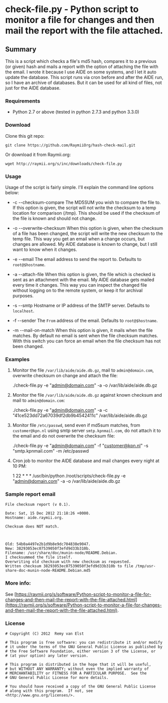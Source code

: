 # check-file.py - Python script to monitor a file for changes and then mail the report with the file attached.

## Summary
This is a script which checks a file's md5 hash, compares it to a previous (or given) hash and mails a report with the option of attaching the file with the email. I wrote it because I use AIDE on some systems, and I let it auto update the database. This script runs via cron before and after the AIDE run, so I have an archive of databases. But it can be used for all kind of files, not just for the AIDE database.

### Requirements

- Python 2.7 or above (tested in python 2.7.3 and python 3.3.0)

### Download

Clone this git repo:
    
    git clone https://github.com/RaymiiOrg/hash-check-mail.git

Or download it from Raymii.org:

    wget http://raymii.org/s/inc/downloads/check-file.py

### Usage

Usage of the script is fairly simple. I'll explain the command line options below:


- -c --checksum-compare
The MD5SUM you wish to compare the file to. If this option is given, the script will not write the checksum to a temp location for comparison (/tmp). This should be used if the checksum of the file is known and should not change.

- -o --overwrite-checksum
When this option is given, when the checksum of a file has been changed, the script will write the new checksum to the temp file. This way you get an email when a change occurs, but changes are allowed. My AIDE database is known to change, but I still want to know when it changes.

- -e --email 
The email address to send the report to. Defaults to `root@$hostname`.

- -a --attach-file
When this option is given, the file which is checked is sent as an attachment with the email. My AIDE database gets mailed every time it changes. This way you can inspect the changed file without logging on to the remote system, or keep it for archival purposes.

- -s --smtp 
Hostname or IP address of the SMTP server. Defaults to `localhost`.

- -f --sender
The `From` address of the email. Defaults to `root@$hostname`.

- -m --mail-on-match
When this option is given, it mails when the file matches. By default no email is sent when the file checksum matches. With this switch you can force an email when the file checksum has not been changed.

### Examples

1. Monitor the file `/var/lib/aide/aide.db.gz`, mail to `admin@domain.com`, overwrite checksum on change and attach the file:

    ./check-file.py  -e "admin@domain.com" -a -o /var/lib/aide/aide.db.gz

2. Monitor the file `/var/lib/aide/aide.db.gz` against known checksum and mail to `admin@domain.com`:

    ./check-file.py -e "admin@domain.com" -a -c "41ce523dd72a67039df2db9b4542411c" /var/lib/aide/aide.db.gz

3. Monitor file `/etc/passwd`, send even if md5sum matches, from `customer@kpn.nl` using smtp server `smtp.kpnmail.com`, do not attach it to the email and do not overwrite the checksum file:
    
    ./check-file.py -e "admin@domain.com" -f "customer@kpn.nl" -s "smtp.kpnmail.com" -m /etc/passwd

4. Cron job to monitor the AIDE database and mail changes every night at 10 PM:

    1 22 * * * /usr/bin/python /root/scripts/check-file.py -e "admin@domain.com" -a -o /var/lib/aide/aide.db.gz

### Sample report email

    File checksum report (v 0.1).

    Date: Sat, 15 Dec 2012 21:18:26 +0000. 
    Hostname: aide.raymii.org.

    Checksum does NOT match.



    Old: 54b0a4497e2b1d9b8e9dc704838e9047. 
    New: 38293053ec07539050f3efd9d33b310b. 
    Filename: /usr/share/doc/munin-node/README.Debian. 
    I checksummed the file itself.
    Overwriting old checksum with new checksum as requested. 
    Written checksum 38293053ec07539050f3efd9d33b310b to file /tmp/usr-share-doc-munin-node-README.Debian.md5

### More info:

See [https://raymii.org/s/software/Python-script-to-monitor-a-file-for-changes-and-then-mail-the-report-with-the-file-attached.html](https://raymii.org/s/software/Python-script-to-monitor-a-file-for-changes-and-then-mail-the-report-with-the-file-attached.html).

### License

    # Copyright (C) 2012  Remy van Elst

    # This program is free software: you can redistribute it and/or modify
    # it under the terms of the GNU General Public License as published by
    # the Free Software Foundation, either version 3 of the License, or
    # (at your option) any later version.

    # This program is distributed in the hope that it will be useful,
    # but WITHOUT ANY WARRANTY; without even the implied warranty of
    # MERCHANTABILITY or FITNESS FOR A PARTICULAR PURPOSE.  See the
    # GNU General Public License for more details.

    # You should have received a copy of the GNU General Public License
    # along with this program.  If not, see <http://www.gnu.org/licenses/>.
